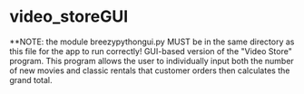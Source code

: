 # video_storeGUI
**NOTE: the module breezypythongui.py MUST be in the same directory as this file for the app to run correctly!  GUI-based version of the "Video Store" program. This program allows the user to individually input both the number of new movies and classic rentals that customer orders then calculates the grand total.
